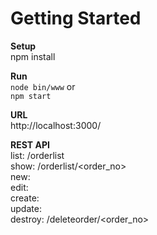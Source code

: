 Getting Started
======  
  
__Setup__  
    npm install  
    
__Run__  
    `node bin/www` or  
    `npm start`  

__URL__  
    http://localhost:3000/  
    
__REST API__  
    list:       /orderlist  
    show:       /orderlist/<order_no>  
    new:        
    edit:       
    create:     
    update:     
    destroy:    /deleteorder/<order_no>  